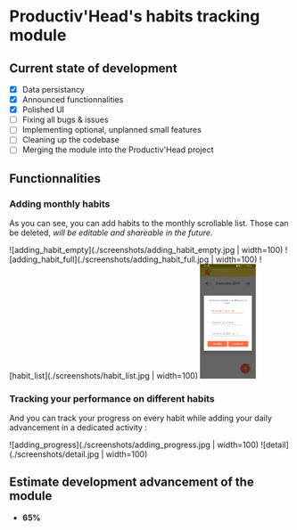 # Productiv'Head's habits tracking module

## Current state of development 
- [x] Data persistancy
- [x] Announced functionnalities
- [x] Polished UI
- [ ] Fixing all bugs & issues
- [ ] Implementing optional, unplanned small features
- [ ] Cleaning up the codebase
- [ ] Merging the module into the Productiv'Head project

## Functionnalities

### Adding monthly habits

As you can see, you can add habits to the monthly scrollable list. Those can be deleted, _will be editable and shareable in the future_.

![adding_habit_empty](./screenshots/adding_habit_empty.jpg | width=100) ![adding_habit_full](./screenshots/adding_habit_full.jpg | width=100) ![habit_list](./screenshots/habit_list.jpg | width=100)
<img src="./screenshots/adding_habit_empty.jpg" alt="adding_habit_empty" width="100">


### Tracking your performance on different habits

And you can track your progress on every habit while adding your daily advancement in a dedicated activity : 

![adding_progress](./screenshots/adding_progress.jpg | width=100) ![detail](./screenshots/detail.jpg | width=100)

## Estimate development advancement of the module

* **65%**